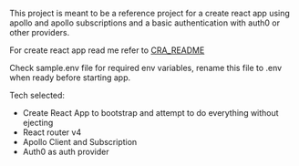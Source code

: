 This project is meant to be a reference project for a create react app using apollo and apollo subscriptions and a basic authentication with auth0 or other providers.

For create react app read me refer to [CRA_README](CRA_README.md)

Check sample.env file for required env variables, rename this file to .env when ready before starting app.

Tech selected:
* Create React App to bootstrap and attempt to do everything without ejecting
* React router v4
* Apollo Client and Subscription
* Auth0 as auth provider
